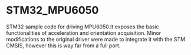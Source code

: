 # STM32_MPU6050
STM32 sample code for driving MPU6050.It exposes the basic functionalities of acceleration and orientation acquisition.
Minor modifications to the original driver were made to integrate it with the STM CMSIS, however this is way far from a full port.
